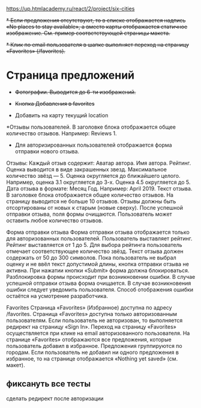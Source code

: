 https://up.htmlacademy.ru/react/2/project/six-cities

~~* Если предложения отсутствуют, то в списке отображается надпись «No places to stay available», а вместо карты отображается статичное изображение. См. пример соответствующей страницы макета.~~

~~* Клик по email пользователя в шапке выполняет переход на страницу «Favorites» (/favorites).~~

# Страница предложений  
* ~~Фотографии. Выводится до 6-ти изображений.~~
* ~~Кнопка Добавления в favorites~~

* Добавить на карту текущий location

*Отзывы пользователей. В заголовке блока отображается общее количество отзывов. Например: Reviews 1.

* Для авторизированных пользователей отображается форма отправки нового отзыва.

Отзывы: 
Каждый отзыв содержит:
Аватар автора.
Имя автора.
Рейтинг. Оценка выводится в виде закрашенных звезд. Максимальное количество звёзд — 5. Оценка округляется до ближайшего целого. Например, оценка 3.1 округляется до 3-х. Оценка 4.5 округляется до 5.
Дата отзыва в формате: Месяц Год. Например: April 2019.
Текст отзыва.
В заголовке блока отображается общее количество отзывов.
На страницу выводится не больше 10 отзывов.
Отзывы должны быть отсортированы от новых к старым (новые сверху).
После успешной отправки отзыва, поля формы очищаются.
Пользователь может оставить любое количество отзывов.

 Форма отправки отзыва
Форма отправки отзыва отображается только для авторизованных пользователей.
Пользователь выставляет рейтинг. Рейтинг выставляется от 1 до 5. Для выбора рейтинга пользователь отмечает соответствующее количество звёзд.
Текст отзыва должен содержать от 50 до 300 символов.
Пока пользователь не выбрал оценку и не ввёл текст допустимой длины, кнопка отправки отзыва не активна.
При нажатии кнопки «Submit» форма должна блокироваться. Разблокировка формы происходит при возникновении ошибки.
В случае успешной отправки отзыва форма очищается.
В случае возникновения ошибки следует уведомить пользователя. Способ отображения ошибки остаётся на усмотрение разработчика.


Favorites
Страница «Favorites» (Избранное) доступна по адресу /favorites.
Страница «Favorites» доступна только авторизованным пользователям. Если пользователь не авторизован, то выполняется редирект на страницу «Sign In».
Переход на страницу «Favorites» осуществляется при клике на email авторизованного пользователя.
На странице «Favorites» отображаются все предложения, которые пользователь добавил в избранное. Предложения группируются по городам.
Если пользователь не добавил ни одного предложения в избранное, то на странице отображается «Nothing yet saved» (см. макет).



## фиксануть все тесты

сделать редирект после авторизации

